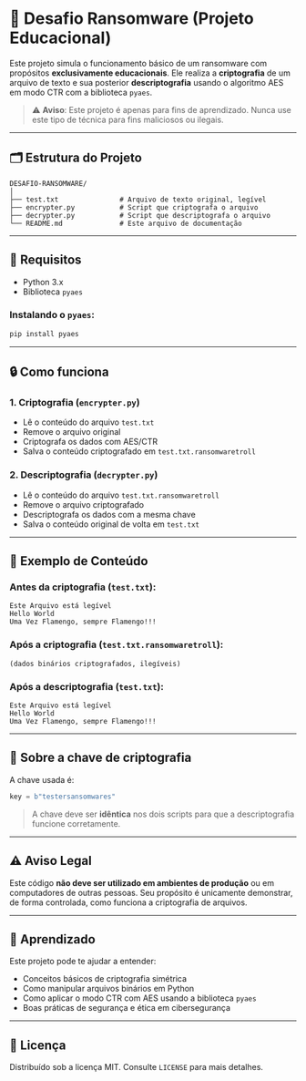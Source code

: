 # 🔐 Desafio Ransomware (Projeto Educacional)

Este projeto simula o funcionamento básico de um ransomware com propósitos **exclusivamente educacionais**. Ele realiza a **criptografia** de um arquivo de texto e sua posterior **descriptografia** usando o algoritmo AES em modo CTR com a biblioteca `pyaes`.

> ⚠️ **Aviso**: Este projeto é apenas para fins de aprendizado. Nunca use este tipo de técnica para fins maliciosos ou ilegais.

---

## 🗂 Estrutura do Projeto

```
DESAFIO-RANSOMWARE/
│
├── test.txt               # Arquivo de texto original, legível
├── encrypter.py           # Script que criptografa o arquivo
├── decrypter.py           # Script que descriptografa o arquivo
└── README.md              # Este arquivo de documentação
```

---

## 🔧 Requisitos

- Python 3.x
- Biblioteca `pyaes`

### Instalando o `pyaes`:

```bash
pip install pyaes
```

---

## 🔒 Como funciona

### 1. Criptografia (`encrypter.py`)

- Lê o conteúdo do arquivo `test.txt`
- Remove o arquivo original
- Criptografa os dados com AES/CTR
- Salva o conteúdo criptografado em `test.txt.ransomwaretroll`

### 2. Descriptografia (`decrypter.py`)

- Lê o conteúdo do arquivo `test.txt.ransomwaretroll`
- Remove o arquivo criptografado
- Descriptografa os dados com a mesma chave
- Salva o conteúdo original de volta em `test.txt`

---

## 📜 Exemplo de Conteúdo

### Antes da criptografia (`test.txt`):
```
Este Arquivo está legível
Hello World
Uma Vez Flamengo, sempre Flamengo!!!
```

### Após a criptografia (`test.txt.ransomwaretroll`):
```
(dados binários criptografados, ilegíveis)
```

### Após a descriptografia (`test.txt`):
```
Este Arquivo está legível
Hello World
Uma Vez Flamengo, sempre Flamengo!!!
```

---

## 🔑 Sobre a chave de criptografia

A chave usada é:

```python
key = b"testersansomwares"
```

> A chave deve ser **idêntica** nos dois scripts para que a descriptografia funcione corretamente.

---

## ⚠️ Aviso Legal

Este código **não deve ser utilizado em ambientes de produção** ou em computadores de outras pessoas. Seu propósito é unicamente demonstrar, de forma controlada, como funciona a criptografia de arquivos.

---

## 🧠 Aprendizado

Este projeto pode te ajudar a entender:

- Conceitos básicos de criptografia simétrica
- Como manipular arquivos binários em Python
- Como aplicar o modo CTR com AES usando a biblioteca `pyaes`
- Boas práticas de segurança e ética em cibersegurança

---

## 📄 Licença

Distribuído sob a licença MIT. Consulte `LICENSE` para mais detalhes.
